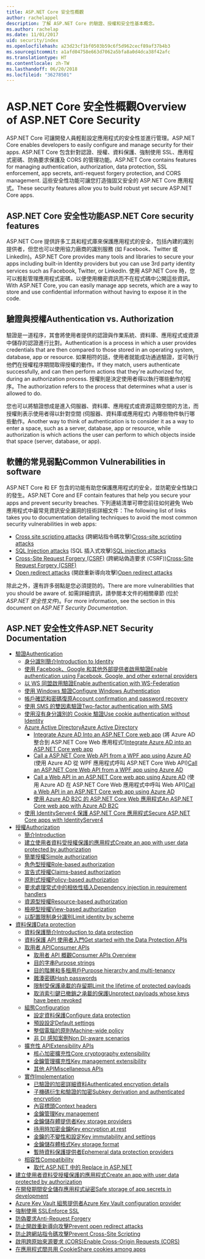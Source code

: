 ```yaml
---
title: ASP.NET Core 安全性概觀
author: rachelappel
description: 了解 ASP.NET Core 的驗證、授權和安全性基本概念。
ms.author: rachelap
ms.date: 11/01/2017
uid: security/index
ms.openlocfilehash: a23d23cf1bf0503b59c6f5d962cecf89af37b4b3
ms.sourcegitcommit: a1afd04758e663d7062a5bfa8a0d4dca38f42afc
ms.translationtype: HT
ms.contentlocale: zh-TW
ms.lasthandoff: 06/20/2018
ms.locfileid: "36278501"
---
```

# <a name="overview-of-aspnet-core-security"></a><span data-ttu-id="9b132-103">ASP.NET Core 安全性概觀</span><span class="sxs-lookup"><span data-stu-id="9b132-103">Overview of ASP.NET Core Security</span></span>

<span data-ttu-id="9b132-104">ASP.NET Core 可讓開發人員輕鬆設定應用程式的安全性並進行管理。</span><span class="sxs-lookup"><span data-stu-id="9b132-104">ASP.NET Core enables developers to easily configure and manage security for their apps.</span></span> <span data-ttu-id="9b132-105">ASP.NET Core 包含針對認證、授權、資料保護、強制使用 SSL、應用程式密碼、防偽要求保護及 CORS 的管理功能。</span><span class="sxs-lookup"><span data-stu-id="9b132-105">ASP.NET Core contains features for managing authentication, authorization, data protection, SSL enforcement, app secrets, anti-request forgery protection, and CORS management.</span></span> <span data-ttu-id="9b132-106">這些安全性功能可讓您打造強固又安全的 ASP.NET Core 應用程式。</span><span class="sxs-lookup"><span data-stu-id="9b132-106">These security features allow you to build robust yet secure ASP.NET Core apps.</span></span>

## <a name="aspnet-core-security-features"></a><span data-ttu-id="9b132-107">ASP.NET Core 安全性功能</span><span class="sxs-lookup"><span data-stu-id="9b132-107">ASP.NET Core security features</span></span>

<span data-ttu-id="9b132-108">ASP.NET Core 提供許多工具和程式庫來保護應用程式的安全，包括內建的識別提供者，但您也可以使用協力廠商的識別服務 (如 Facebook、Twitter 或 LinkedIn)。</span><span class="sxs-lookup"><span data-stu-id="9b132-108">ASP.NET Core provides many tools and libraries to secure your apps including built-in Identity providers but you can use 3rd party identity services such as Facebook, Twitter, or LinkedIn.</span></span> <span data-ttu-id="9b132-109">使用 ASP.NET Core 時，您可以輕鬆管理應用程式密碼，以便使用機密資訊而不在程式碼中公開這些資訊。</span><span class="sxs-lookup"><span data-stu-id="9b132-109">With ASP.NET Core, you can easily manage app secrets, which are a way to store and use confidential information without having to expose it in the code.</span></span>

## <a name="authentication-vs-authorization"></a><span data-ttu-id="9b132-110">驗證與授權</span><span class="sxs-lookup"><span data-stu-id="9b132-110">Authentication vs. Authorization</span></span>

<span data-ttu-id="9b132-111">驗證是一道程序，其會將使用者提供的認證與作業系統、資料庫、應用程式或資源中儲存的認證進行比對。</span><span class="sxs-lookup"><span data-stu-id="9b132-111">Authentication is a process in which a user provides credentials that are then compared to those stored in an operating system, database, app or resource.</span></span> <span data-ttu-id="9b132-112">如果相符的話，使用者就能成功通過驗證，並可執行他們在授權程序期間取得授權的動作。</span><span class="sxs-lookup"><span data-stu-id="9b132-112">If they match, users authenticate successfully, and can then perform actions that they're authorized for, during an authorization process.</span></span> <span data-ttu-id="9b132-113">授權則是決定使用者得以執行哪些動作的程序。</span><span class="sxs-lookup"><span data-stu-id="9b132-113">The authorization refers to the process that determines what a user is allowed to do.</span></span>

<span data-ttu-id="9b132-114">您也可以將驗證想成是進入伺服器、資料庫、應用程式或資源這類空間的方法，而授權則表示使用者得以針對空間 (伺服器、資料庫或應用程式) 內哪些物件執行哪些動作。</span><span class="sxs-lookup"><span data-stu-id="9b132-114">Another way to think of authentication is to consider it as a way to enter a space, such as a server, database, app or resource, while authorization is which actions the user can perform to which objects inside that space (server, database, or app).</span></span>

## <a name="common-vulnerabilities-in-software"></a><span data-ttu-id="9b132-115">軟體的常見弱點</span><span class="sxs-lookup"><span data-stu-id="9b132-115">Common Vulnerabilities in software</span></span>

<span data-ttu-id="9b132-116">ASP.NET Core 和 EF 包含的功能有助您保護應用程式的安全，並防範安全性缺口的發生。</span><span class="sxs-lookup"><span data-stu-id="9b132-116">ASP.NET Core and EF contain features that help you secure your apps and prevent security breaches.</span></span> <span data-ttu-id="9b132-117">下列連結清單可帶您前往如何避免 Web 應用程式中最常見資訊安全漏洞的技術詳細文件：</span><span class="sxs-lookup"><span data-stu-id="9b132-117">The following list of links takes you to documentation detailing techniques to avoid the most common security vulnerabilities in web apps:</span></span>

* <span data-ttu-id="9b132-118">[Cross site scripting attacks](xref:security/cross-site-scripting) (跨網站指令碼攻擊)</span><span class="sxs-lookup"><span data-stu-id="9b132-118">[Cross-site scripting attacks](xref:security/cross-site-scripting)</span></span>
* <span data-ttu-id="9b132-119">[SQL Injection attacks](https://docs.microsoft.com/ef/core/querying/raw-sql) (SQL 插入式攻擊)</span><span class="sxs-lookup"><span data-stu-id="9b132-119">[SQL injection attacks](https://docs.microsoft.com/ef/core/querying/raw-sql)</span></span>
* <span data-ttu-id="9b132-120">[Cross-Site Request Forgery (CSRF)](xref:security/anti-request-forgery) (跨網站偽造要求 (CSRF))</span><span class="sxs-lookup"><span data-stu-id="9b132-120">[Cross-Site Request Forgery (CSRF)](xref:security/anti-request-forgery)</span></span>
* <span data-ttu-id="9b132-121">[Open redirect attacks](xref:security/preventing-open-redirects) (開啟重新導向攻擊)</span><span class="sxs-lookup"><span data-stu-id="9b132-121">[Open redirect attacks](xref:security/preventing-open-redirects)</span></span>

<span data-ttu-id="9b132-122">除此之外，還有許多弱點是您必須提防的。</span><span class="sxs-lookup"><span data-stu-id="9b132-122">There are more vulnerabilities that you should be aware of.</span></span> <span data-ttu-id="9b132-123">如需詳細資訊，請參閱本文件的相關章節 (位於 *ASP.NET 安全性文件*)。</span><span class="sxs-lookup"><span data-stu-id="9b132-123">For more information, see the section in this document on *ASP.NET Security Documentation*.</span></span>

## <a name="aspnet-security-documentation"></a><span data-ttu-id="9b132-124">ASP.NET 安全性文件</span><span class="sxs-lookup"><span data-stu-id="9b132-124">ASP.NET Security Documentation</span></span>

*   [<span data-ttu-id="9b132-125">驗證</span><span class="sxs-lookup"><span data-stu-id="9b132-125">Authentication</span></span>](xref:security/authentication/index)
    *   [<span data-ttu-id="9b132-126">身分識別簡介</span><span class="sxs-lookup"><span data-stu-id="9b132-126">Introduction to Identity</span></span>](xref:security/authentication/identity)
    *   [<span data-ttu-id="9b132-127">使用 Facebook、Google 和其他外部提供者啟用驗證</span><span class="sxs-lookup"><span data-stu-id="9b132-127">Enable authentication using Facebook, Google, and other external providers</span></span>](xref:security/authentication/social/index)
    *   [<span data-ttu-id="9b132-128">以 WS 同盟啟用驗證</span><span class="sxs-lookup"><span data-stu-id="9b132-128">Enable authentication with WS-Federation</span></span>](xref:security/authentication/ws-federation)
    * [<span data-ttu-id="9b132-129">使用 Windows 驗證</span><span class="sxs-lookup"><span data-stu-id="9b132-129">Configure Windows Authentication</span></span>](xref:security/authentication/windowsauth)
    *   [<span data-ttu-id="9b132-130">帳戶確認和密碼復原</span><span class="sxs-lookup"><span data-stu-id="9b132-130">Account confirmation and password recovery</span></span>](xref:security/authentication/accconfirm)
    *   [<span data-ttu-id="9b132-131">使用 SMS 的雙因素驗證</span><span class="sxs-lookup"><span data-stu-id="9b132-131">Two-factor authentication with SMS</span></span>](xref:security/authentication/2fa)
    *   [<span data-ttu-id="9b132-132">使用沒有身分識別的 Cookie 驗證</span><span class="sxs-lookup"><span data-stu-id="9b132-132">Use cookie authentication without Identity</span></span>](xref:security/authentication/cookie)
    *   [<span data-ttu-id="9b132-133">Azure Active Directory</span><span class="sxs-lookup"><span data-stu-id="9b132-133">Azure Active Directory</span></span>](xref:security/authentication/azure-active-directory/index)
        *   <span data-ttu-id="9b132-134">[Integrate Azure AD Into an ASP.NET Core web app](https://azure.microsoft.com/documentation/samples/active-directory-dotnet-webapp-openidconnect-aspnetcore/) (將 Azure AD 整合到 ASP.NET Core Web 應用程式)</span><span class="sxs-lookup"><span data-stu-id="9b132-134">[Integrate Azure AD into an ASP.NET Core web app](https://azure.microsoft.com/documentation/samples/active-directory-dotnet-webapp-openidconnect-aspnetcore/)</span></span>
        *   <span data-ttu-id="9b132-135">[Call a ASP.NET Core Web API from a WPF app using Azure AD](https://azure.microsoft.com/documentation/samples/active-directory-dotnet-native-aspnetcore/) (使用 Azure AD 從 WPF 應用程式呼叫 ASP.NET Core Web API)</span><span class="sxs-lookup"><span data-stu-id="9b132-135">[Call an ASP.NET Core Web API from a WPF app using Azure AD](https://azure.microsoft.com/documentation/samples/active-directory-dotnet-native-aspnetcore/)</span></span>
        *   <span data-ttu-id="9b132-136">[Call a Web API in an ASP.NET Core web app using Azure AD](https://azure.microsoft.com/documentation/samples/active-directory-dotnet-webapp-webapi-openidconnect-aspnetcore/) (使用 Azure AD 在 ASP.NET Core Web 應用程式中呼叫 Web API)</span><span class="sxs-lookup"><span data-stu-id="9b132-136">[Call a Web API in an ASP.NET Core web app using Azure AD](https://azure.microsoft.com/documentation/samples/active-directory-dotnet-webapp-webapi-openidconnect-aspnetcore/)</span></span>
        *   [<span data-ttu-id="9b132-137">使用 Azure AD B2C 的 ASP.NET Core Web 應用程式</span><span class="sxs-lookup"><span data-stu-id="9b132-137">An ASP.NET Core web app with Azure AD B2C</span></span>](https://azure.microsoft.com/resources/samples/active-directory-b2c-dotnetcore-webapp/)
    *   [<span data-ttu-id="9b132-138">使用 IdentityServer4 保護 ASP.NET Core 應用程式</span><span class="sxs-lookup"><span data-stu-id="9b132-138">Secure ASP.NET Core apps with IdentityServer4</span></span>](https://identityserver4.readthedocs.io)
*   [<span data-ttu-id="9b132-139">授權</span><span class="sxs-lookup"><span data-stu-id="9b132-139">Authorization</span></span>](xref:security/authorization/index)
    *   [<span data-ttu-id="9b132-140">簡介</span><span class="sxs-lookup"><span data-stu-id="9b132-140">Introduction</span></span>](xref:security/authorization/introduction)
    *   [<span data-ttu-id="9b132-141">建立使用者資料受授權保護的應用程式</span><span class="sxs-lookup"><span data-stu-id="9b132-141">Create an app with user data protected by authorization</span></span>](xref:security/authorization/secure-data)
    *   [<span data-ttu-id="9b132-142">簡單授權</span><span class="sxs-lookup"><span data-stu-id="9b132-142">Simple authorization</span></span>](xref:security/authorization/simple)
    *   [<span data-ttu-id="9b132-143">角色型授權</span><span class="sxs-lookup"><span data-stu-id="9b132-143">Role-based authorization</span></span>](xref:security/authorization/roles)
    *   [<span data-ttu-id="9b132-144">宣告式授權</span><span class="sxs-lookup"><span data-stu-id="9b132-144">Claims-based authorization</span></span>](xref:security/authorization/claims)
    *   [<span data-ttu-id="9b132-145">原則式授權</span><span class="sxs-lookup"><span data-stu-id="9b132-145">Policy-based authorization</span></span>](xref:security/authorization/policies)
    *   [<span data-ttu-id="9b132-146">要求處理常式中的相依性插入</span><span class="sxs-lookup"><span data-stu-id="9b132-146">Dependency injection in requirement handlers</span></span>](xref:security/authorization/dependencyinjection)
    *   [<span data-ttu-id="9b132-147">資源型授權</span><span class="sxs-lookup"><span data-stu-id="9b132-147">Resource-based authorization</span></span>](xref:security/authorization/resourcebased)
    *   [<span data-ttu-id="9b132-148">檢視型授權</span><span class="sxs-lookup"><span data-stu-id="9b132-148">View-based authorization</span></span>](xref:security/authorization/views)
    *   [<span data-ttu-id="9b132-149">以配置限制身分識別</span><span class="sxs-lookup"><span data-stu-id="9b132-149">Limit identity by scheme</span></span>](xref:security/authorization/limitingidentitybyscheme)
*   [<span data-ttu-id="9b132-150">資料保護</span><span class="sxs-lookup"><span data-stu-id="9b132-150">Data protection</span></span>](xref:security/data-protection/index)
    *   [<span data-ttu-id="9b132-151">資料保護簡介</span><span class="sxs-lookup"><span data-stu-id="9b132-151">Introduction to data protection</span></span>](xref:security/data-protection/introduction)
    *   [<span data-ttu-id="9b132-152">資料保護 API 使用者入門</span><span class="sxs-lookup"><span data-stu-id="9b132-152">Get started with the Data Protection APIs</span></span>](xref:security/data-protection/using-data-protection)
    *   [<span data-ttu-id="9b132-153">取用者 API</span><span class="sxs-lookup"><span data-stu-id="9b132-153">Consumer APIs</span></span>](xref:security/data-protection/consumer-apis/index)
        *   [<span data-ttu-id="9b132-154">取用者 API 概觀</span><span class="sxs-lookup"><span data-stu-id="9b132-154">Consumer APIs Overview</span></span>](xref:security/data-protection/consumer-apis/overview)
        *   [<span data-ttu-id="9b132-155">目的字串</span><span class="sxs-lookup"><span data-stu-id="9b132-155">Purpose strings</span></span>](xref:security/data-protection/consumer-apis/purpose-strings)
        *   [<span data-ttu-id="9b132-156">目的階層和多租用戶</span><span class="sxs-lookup"><span data-stu-id="9b132-156">Purpose hierarchy and multi-tenancy</span></span>](xref:security/data-protection/consumer-apis/purpose-strings-multitenancy)
        *   [<span data-ttu-id="9b132-157">雜湊密碼</span><span class="sxs-lookup"><span data-stu-id="9b132-157">Hash passwords</span></span>](xref:security/data-protection/consumer-apis/password-hashing)
        *   [<span data-ttu-id="9b132-158">限制受保護承載的存留期</span><span class="sxs-lookup"><span data-stu-id="9b132-158">Limit the lifetime of protected payloads</span></span>](xref:security/data-protection/consumer-apis/limited-lifetime-payloads)
        *   [<span data-ttu-id="9b132-159">取消索引鍵已撤銷之承載的保護</span><span class="sxs-lookup"><span data-stu-id="9b132-159">Unprotect payloads whose keys have been revoked</span></span>](xref:security/data-protection/consumer-apis/dangerous-unprotect)
    *   [<span data-ttu-id="9b132-160">組態</span><span class="sxs-lookup"><span data-stu-id="9b132-160">Configuration</span></span>](xref:security/data-protection/configuration/index)
        *   [<span data-ttu-id="9b132-161">設定資料保護</span><span class="sxs-lookup"><span data-stu-id="9b132-161">Configure data protection</span></span>](xref:security/data-protection/configuration/overview)
        *   [<span data-ttu-id="9b132-162">預設設定</span><span class="sxs-lookup"><span data-stu-id="9b132-162">Default settings</span></span>](xref:security/data-protection/configuration/default-settings)
        *   [<span data-ttu-id="9b132-163">整個電腦的原則</span><span class="sxs-lookup"><span data-stu-id="9b132-163">Machine-wide policy</span></span>](xref:security/data-protection/configuration/machine-wide-policy)
        *   [<span data-ttu-id="9b132-164">非 DI 感知案例</span><span class="sxs-lookup"><span data-stu-id="9b132-164">Non DI-aware scenarios</span></span>](xref:security/data-protection/configuration/non-di-scenarios)
    *   [<span data-ttu-id="9b132-165">擴充性 API</span><span class="sxs-lookup"><span data-stu-id="9b132-165">Extensibility APIs</span></span>](xref:security/data-protection/extensibility/index)
        *   [<span data-ttu-id="9b132-166">核心加密擴充性</span><span class="sxs-lookup"><span data-stu-id="9b132-166">Core cryptography extensibility</span></span>](xref:security/data-protection/extensibility/core-crypto)
        *   [<span data-ttu-id="9b132-167">金鑰管理擴充性</span><span class="sxs-lookup"><span data-stu-id="9b132-167">Key management extensibility</span></span>](xref:security/data-protection/extensibility/key-management)
        *   [<span data-ttu-id="9b132-168">其他 API</span><span class="sxs-lookup"><span data-stu-id="9b132-168">Miscellaneous APIs</span></span>](xref:security/data-protection/extensibility/misc-apis)
    *   [<span data-ttu-id="9b132-169">實作</span><span class="sxs-lookup"><span data-stu-id="9b132-169">Implementation</span></span>](xref:security/data-protection/implementation/index)
        *   [<span data-ttu-id="9b132-170">已驗證的加密詳細資料</span><span class="sxs-lookup"><span data-stu-id="9b132-170">Authenticated encryption details</span></span>](xref:security/data-protection/implementation/authenticated-encryption-details)
        *   [<span data-ttu-id="9b132-171">子機碼衍生和驗證的加密</span><span class="sxs-lookup"><span data-stu-id="9b132-171">Subkey derivation and authenticated encryption</span></span>](xref:security/data-protection/implementation/subkeyderivation)
        *   [<span data-ttu-id="9b132-172">內容標頭</span><span class="sxs-lookup"><span data-stu-id="9b132-172">Context headers</span></span>](xref:security/data-protection/implementation/context-headers)
        *   [<span data-ttu-id="9b132-173">金鑰管理</span><span class="sxs-lookup"><span data-stu-id="9b132-173">Key management</span></span>](xref:security/data-protection/implementation/key-management)
        *   [<span data-ttu-id="9b132-174">金鑰儲存體提供者</span><span class="sxs-lookup"><span data-stu-id="9b132-174">Key storage providers</span></span>](xref:security/data-protection/implementation/key-storage-providers)
        *   [<span data-ttu-id="9b132-175">待用時加密金鑰</span><span class="sxs-lookup"><span data-stu-id="9b132-175">Key encryption at rest</span></span>](xref:security/data-protection/implementation/key-encryption-at-rest)
        *   [<span data-ttu-id="9b132-176">金鑰的不變性和設定</span><span class="sxs-lookup"><span data-stu-id="9b132-176">Key immutability and settings</span></span>](xref:security/data-protection/implementation/key-immutability)
        *   [<span data-ttu-id="9b132-177">金鑰儲存體格式</span><span class="sxs-lookup"><span data-stu-id="9b132-177">Key storage format</span></span>](xref:security/data-protection/implementation/key-storage-format)
        *   [<span data-ttu-id="9b132-178">暫時資料保護提供者</span><span class="sxs-lookup"><span data-stu-id="9b132-178">Ephemeral data protection providers</span></span>](xref:security/data-protection/implementation/key-storage-ephemeral)
    *   [<span data-ttu-id="9b132-179">相容性</span><span class="sxs-lookup"><span data-stu-id="9b132-179">Compatibility</span></span>](xref:security/data-protection/compatibility/index)
        *   [<span data-ttu-id="9b132-180">取代 ASP.NET 中的 <machineKey></span><span class="sxs-lookup"><span data-stu-id="9b132-180">Replace <machineKey> in ASP.NET</span></span>](xref:security/data-protection/compatibility/replacing-machinekey)
*   [<span data-ttu-id="9b132-181">建立使用者資料受授權保護的應用程式</span><span class="sxs-lookup"><span data-stu-id="9b132-181">Create an app with user data protected by authorization</span></span>](xref:security/authorization/secure-data)
*   [<span data-ttu-id="9b132-182">在開發期間安全儲存應用程式祕密</span><span class="sxs-lookup"><span data-stu-id="9b132-182">Safe storage of app secrets in development</span></span>](xref:security/app-secrets)
*   [<span data-ttu-id="9b132-183">Azure Key Vault 組態提供者</span><span class="sxs-lookup"><span data-stu-id="9b132-183">Azure Key Vault configuration provider</span></span>](xref:security/key-vault-configuration)
*   [<span data-ttu-id="9b132-184">強制使用 SSL</span><span class="sxs-lookup"><span data-stu-id="9b132-184">Enforce SSL</span></span>](xref:security/enforcing-ssl)
*   [<span data-ttu-id="9b132-185">防偽要求</span><span class="sxs-lookup"><span data-stu-id="9b132-185">Anti-Request Forgery</span></span>](xref:security/anti-request-forgery)
*   [<span data-ttu-id="9b132-186">防止開啟重新導向攻擊</span><span class="sxs-lookup"><span data-stu-id="9b132-186">Prevent open redirect attacks</span></span>](xref:security/preventing-open-redirects)
*   [<span data-ttu-id="9b132-187">防止跨網站指令碼攻擊</span><span class="sxs-lookup"><span data-stu-id="9b132-187">Prevent Cross-Site Scripting</span></span>](xref:security/cross-site-scripting)
*   [<span data-ttu-id="9b132-188">啟用跨原始來源要求 (CORS)</span><span class="sxs-lookup"><span data-stu-id="9b132-188">Enable Cross-Origin Requests (CORS)</span></span>](xref:security/cors)
*   [<span data-ttu-id="9b132-189">在應用程式間共用 Cookie</span><span class="sxs-lookup"><span data-stu-id="9b132-189">Share cookies among apps</span></span>](xref:security/cookie-sharing)
